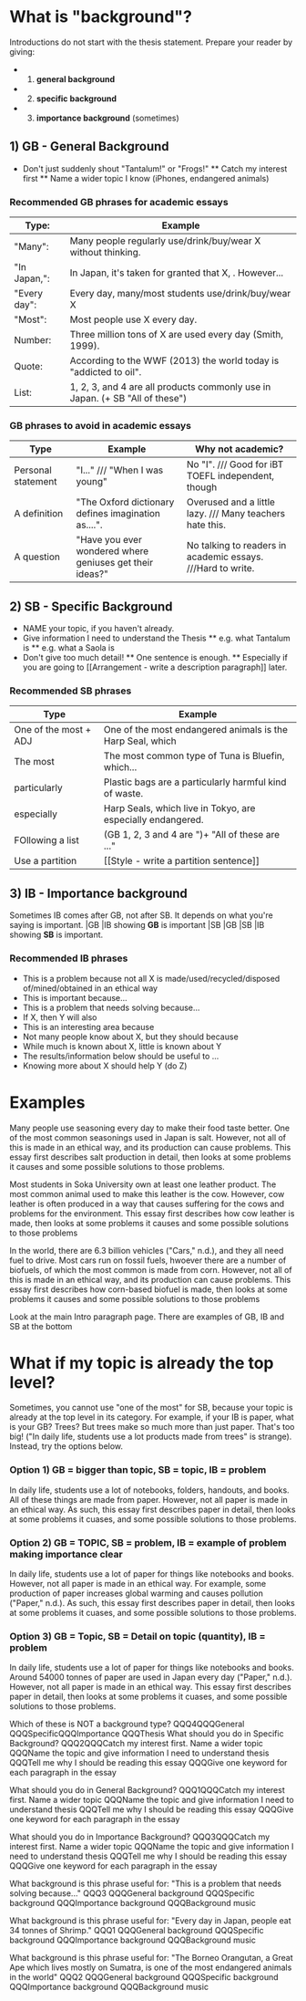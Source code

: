 # What is "background"?
Introductions do not start with the thesis statement.
Prepare your reader by giving:
* 1) __general background__
* 2) __specific background__
* 3) __importance background__ (sometimes)

## 1) GB - General Background
* Don't just suddenly shout "Tantalum!" or "Frogs!"
** Catch my interest first
** Name a wider topic I know (iPhones, endangered animals)

### Recommended GB phrases for academic essays
|Type: 			|Example
|----------------|---------------------------
|"Many":			|Many people regularly use/drink/buy/wear X without thinking.
|"In Japan,":	|In Japan, it's taken for granted that X, . However...
|"Every day":	|Every day, many/most students use/drink/buy/wear X
|"Most":			|Most people use X every day.
|Number:			|Three million tons of X are used every day (Smith, 1999).
|Quote:			|According to the WWF (2013) the world today is "addicted to oil".
|List:           |1, 2, 3, and 4 are all products commonly use in Japan. (+ SB "All of these")



### GB phrases to avoid in academic essays
|Type				|Example													|Why not academic?
|--------------------|-----------------------------------------------------------|-------------------------
|Personal statement 	|"I..." /// "When I was young" 								|No "I". /// Good for iBT TOEFL independent, though
|A definition 		|"The Oxford dictionary defines imagination as....".		|Overused and a little lazy. /// Many teachers hate this.
|A question 			|"Have you ever wondered where geniuses get their ideas?"	|No talking to readers in academic essays. ///Hard to write.


## 2) SB - Specific Background
* NAME your topic, if you haven't already.
* Give information I need to understand the Thesis
** e.g. what Tantalum is
** e.g. what a Saola is
* Don't give too much detail!
** One sentence is enough.
** Especially if you are going to [[Arrangement - write a description paragraph]] later.

### Recommended SB phrases
| Type					| Example
|------------------------|-------------------
|One of the most +  ADJ	|One of the most endangered animals is the Harp Seal, which
|The most 				|The most common type of Tuna is Bluefin, which...
|particularly			|Plastic bags are a particularly harmful kind of waste.
|especially 				|Harp Seals, which live in Tokyo, are especially endangered.
|FOllowing a list        |(GB 1, 2, 3 and 4 are ")+  "All of these are ..."
|Use a partition 		| [[Style - write a partition sentence]]

## 3) IB - Importance background
Sometimes IB comes after GB, not after SB. It depends on what you're saying is important.
|GB	|IB showing __GB__ is important			|SB 
|GB	|SB                                  	|IB showing __SB__ is important.

### Recommended IB phrases
* This is a problem because not all X is made/used/recycled/disposed of/mined/obtained in an ethical way
* This is important because...
* This is a problem that needs solving because...
* If X, then Y will also
* This is an interesting area because
* Not many people know about X, but they should because
* While much is known about X, little is known about Y
* The results/information below should be useful to ...
* Knowing more about X should help Y (do Z)

# Examples
Many people use seasoning every day to make their food taste better. One of the most common seasonings used in Japan is salt. However, not all of this is made in an ethical way, and its production can cause problems. This essay first describes salt production in detail, then looks at some problems it causes and some possible solutions to those problems.

Most students in Soka University own at least one leather product. The most common animal used to make this leather is the cow. However, cow leather is often produced in a way that causes suffering for the cows and problems for the environment. This essay first describes how cow leather is made, then looks at some problems it causes and some possible solutions to those problems

In the world, there are 6.3 billion vehicles ("Cars," n.d.), and they all need fuel to drive. Most cars run on fossil fuels, hwoever there are a number of biofuels, of which the most common is made from corn. However, not all of this is made in an ethical way, and its production can cause problems. This essay first describes how corn-based biofuel is made, then looks at some problems it causes and some possible solutions to those problems

Look at the main Intro paragraph page. There are examples of GB, IB and SB at the bottom

# What if my topic is already the top level?
Sometimes, you cannot use "one of the most" for SB, because your topic is already at the top level in its category. For example, if your IB is paper, what is your GB? Trees? But trees make so much more than just paper. That's too big! ("In daily life, students use a lot products made from trees" is strange). Instead, try the options below.

### Option 1) GB = bigger than topic, SB = topic, IB = problem
In daily life, students use a lot of notebooks, folders, handouts, and books. All of these things are made from paper. However, not all paper is made in an ethical way. As such, this essay first describes paper in detail, then looks at some problems it cuases, and some possible solutions to those problems.

### Option 2) GB = TOPIC, SB = problem, IB = example of problem making importance clear
In daily life, students use a lot of paper for things like notebooks and books. However, not all paper is made in an ethical way. For example, some production of paper increases global warming and causes pollution ("Paper," n.d.). As such, this essay first describes paper in detail, then looks at some problems it cuases, and some possible solutions to those problems.

### Option 3) GB = Topic, SB = Detail on topic (quantity), IB = problem
In daily life, students use a lot of paper for things like notebooks and books. Around 54000 tonnes of paper are used in Japan every day ("Paper," n.d.).  However, not all paper is made in an ethical way. This essay first describes paper in detail, then looks at some problems it cuases, and some possible solutions to those problems.




Which of these is NOT a background type? QQQ4QQQGeneral QQQSpecificQQQImportance QQQThesis
What should you do in Specific Background? QQQ2QQQCatch my interest first. Name a wider topic QQQName the topic and give information I need to understand thesis QQQTell me why I should be reading this essay QQQGive one keyword for each paragraph in the essay

What should you do in General Background? QQQ1QQQCatch my interest first. Name a wider topic QQQName the topic and give information I need to understand thesis QQQTell me why I should be reading this essay QQQGive one keyword for each paragraph in the essay

What should you do in Importance Background? QQQ3QQQCatch my interest first. Name a wider topic QQQName the topic and give information I need to understand thesis QQQTell me why I should be reading this essay QQQGive one keyword for each paragraph in the essay

What background is this phrase useful for: "This is a problem that needs solving because..." QQQ3 QQQGeneral background QQQSpecific background QQQImportance background QQQBackground music

What background is this phrase useful for: "Every day in Japan, people eat 34 tonnes of Shrimp." QQQ1 QQQGeneral background QQQSpecific background QQQImportance background QQQBackground music

What background is this phrase useful for: "The Borneo Orangutan, a Great Ape which lives mostly on Sumatra, is one of the most endangered animals in the world" QQQ2 QQQGeneral background QQQSpecific background QQQImportance background QQQBackground music

